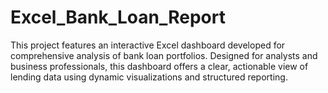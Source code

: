 # Excel_Bank_Loan_Report
This project features an interactive Excel dashboard developed for comprehensive analysis of bank loan portfolios. Designed for analysts and business professionals, this dashboard offers a clear, actionable view of lending data using dynamic visualizations and structured reporting.
